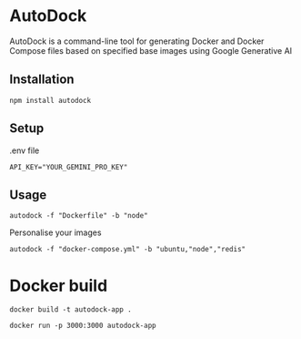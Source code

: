 # AutoDock

AutoDock is a command-line tool for generating Docker and Docker Compose files based on specified base images using Google Generative AI

## Installation

```
npm install autodock
```

## Setup

.env file
```
API_KEY="YOUR_GEMINI_PRO_KEY"
```

## Usage

```
autodock -f "Dockerfile" -b "node"
```
Personalise your images
```
autodock -f "docker-compose.yml" -b "ubuntu,"node","redis"
```

# Docker build

```
docker build -t autodock-app .
```
```
docker run -p 3000:3000 autodock-app
```



